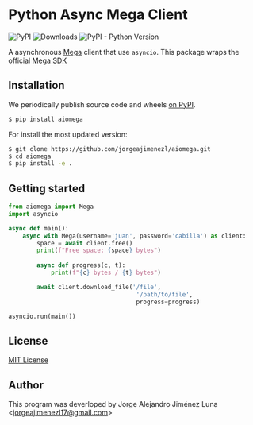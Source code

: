 # Python Async Mega Client
![PyPI](https://img.shields.io/pypi/v/aiomega)
![Downloads](https://img.shields.io/pypi/dm/aiomega)
![PyPI - Python Version](https://img.shields.io/pypi/pyversions/aiomega)

A asynchronous [Mega](https://mega.nz/) client that use `asyncio`. This package wraps the official [Mega SDK](https://mega.nz/#sdk)

## Installation
We periodically publish source code and wheels [on PyPI](https://pypi.python.org/pypi/aiomega).
```bash
$ pip install aiomega
```

For install the most updated version:
```bash
$ git clone https://github.com/jorgeajimenezl/aiomega.git
$ cd aiomega
$ pip install -e .
```

## Getting started
```python
from aiomega import Mega
import asyncio

async def main():
    async with Mega(username='juan', password='cabilla') as client:
        space = await client.free()
        print(f"Free space: {space} bytes")
        
        async def progress(c, t):
            print(f"{c} bytes / {t} bytes")

        await client.download_file('/file', 
                                    '/path/to/file',
                                    progress=progress)

asyncio.run(main())
```

## License
[MIT License](./LICENSE)

## Author
This program was deverloped by Jorge Alejandro Jiménez Luna <<jorgeajimenezl17@gmail.com>>